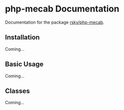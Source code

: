 # php-mecab Documentation
Documentation for the package [rsky/php-mecab](https://github.com/rsky/php-mecab).

## Installation
Coming...

## Basic Usage
Coming...

## Classes
Coming...
